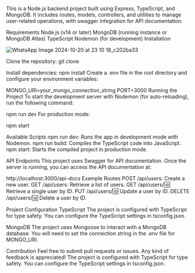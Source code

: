This is a Node.js backend project built using Express, TypeScript, and MongoDB. It includes routes, models, controllers, and utilities to manage user-related operations, with swagger integration for API documentation.

Requirements
Node.js (v14 or later)
MongoDB (running instance or MongoDB Atlas)
TypeScript
Nodemon (for development)
Installation

![WhatsApp Image 2024-10-20 at 23 10 18_c202ba33](https://github.com/user-attachments/assets/3b99afc8-c0d0-4618-a53e-3d321d91e205)

Clone the repository:
git clone 

Install dependencies:
npm install
Create a .env file in the root directory and configure your environment variables:


MONGO_URI=your_mongo_connection_string
PORT=3000
Running the Project
To start the development server with Nodemon (for auto-reloading), run the following command:

npm run dev
For production mode:

npm start

Available Scripts
npm run dev: Runs the app in development mode with Nodemon.
npm run build: Compiles the TypeScript code into JavaScript.
npm start: Starts the compiled project in production mode.

API Endpoints
This project uses Swagger for API documentation. Once the server is running, you can access the API documentation at:



http://localhost:3000/api-docs
Example Routes
POST /api/users: Create a new user.
GET /api/users: Retrieve a list of users.
GET /api/users/:id: Retrieve a single user by ID.
PUT /api/users/:id: Update a user by ID.
DELETE /api/users/:id: Delete a user by ID.

Project Configuration
TypeScript
The project is configured with TypeScript for type safety. You can configure the TypeScript settings in tsconfig.json.

MongoDB
The project uses Mongoose to interact with a MongoDB database. You will need to set the connection string in the .env file for MONGO_URI.

Contribution
Feel free to submit pull requests or issues. Any kind of feedback is appreciated!
The project is configured with TypeScript for type safety. You can configure the TypeScript settings in tsconfig.json.

